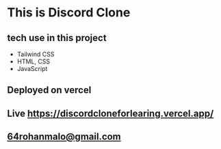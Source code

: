 # This is Discord Clone 
## tech use in this project 
 - Tailwind CSS
 - HTML, CSS
 - JavaScript
 
 ## Deployed on vercel

 ## Live https://discordcloneforlearing.vercel.app/

## 64rohanmalo@gmail.com

 